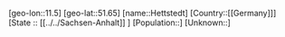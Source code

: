 ﻿---
location: [51.65,11.5]
type: City
tags:
- geo/City


SpocWebEntityId: 30930
isDeleted: false
confidential: public

---
[geo-lon::11.5]
[geo-lat::51.65]
[name::Hettstedt]
[Country::[[Germany]]]
[State :: [[../../Sachsen-Anhalt]] ]
[Population::]
[Unknown::]

